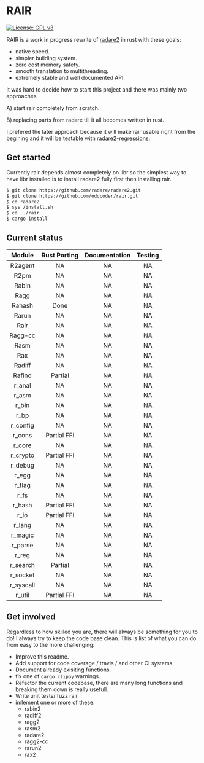 # RAIR
[![License: GPL v3](https://img.shields.io/badge/License-GPL%20v3-blue.svg)](http://www.gnu.org/licenses/gpl-3.0)

RAIR is a work in progress rewrite of [radare2](http://github.com/radare/radare2) in rust with these goals:
- native speed.
- simpler building system.
- zero cost memory safety.
- smooth translation to multithreading.
- extremely stable and well documented API.

It was hard to decide how to start this project and there was mainly two approaches

A) start rair completely from scratch.

B) replacing parts from radare till it all becomes written in rust.

I prefered the later approach because it will make rair usable right from the begining and it will be testable with [radare2-regressions](https://github.com/radare/radare2-regressions).

## Get started

Currently rair depends almost completely on libr so the simplest way to have libr installed is to install radare2 fully first then installing rair.

``` bash
$ git clone https://github.com/radare/radare2.git
$ git clone https://github.com/oddcoder/rair.git
$ cd radare2
$ sys /install.sh
$ cd ../rair
$ cargo install
```
## Current status
|   Module  	| Rust Porting 	| Documentation 	| Testing 	|
|:---------:	|:------------:	|:-------------:	|:-------:	|
|  R2agent  	|      NA      	|       NA      	|    NA   	|
|    R2pm   	|      NA      	|       NA      	|    NA   	|
|   Rabin   	|      NA      	|       NA      	|    NA   	|
|    Ragg   	|      NA      	|       NA      	|    NA   	|
|   Rahash  	|     Done     	|       NA      	|    NA   	|
|   Rarun   	|      NA      	|       NA      	|    NA   	|
|    Rair  	|      NA      	|       NA      	|    NA   	|
|  Ragg-cc  	|      NA      	|       NA      	|    NA   	|
|    Rasm   	|      NA      	|       NA      	|    NA   	|
|    Rax    	|      NA      	|       NA      	|    NA   	|
|   Radiff  	|      NA      	|       NA      	|    NA   	|
|   Rafind  	|   Partial    	|       NA      	|    NA   	|
|   r_anal  	|      NA      	|       NA      	|    NA   	|
|   r_asm   	|      NA      	|       NA      	|    NA   	|
|   r_bin   	|      NA      	|       NA      	|    NA   	|
|    r_bp   	|      NA      	|       NA      	|    NA   	|
|  r_config 	|      NA      	|       NA      	|    NA   	|
|   r_cons  	|  Partial FFI 	|       NA      	|    NA   	|
|   r_core  	|      NA      	|       NA      	|    NA   	|
|  r_crypto 	|  Partial FFI 	|       NA      	|    NA   	|
|  r_debug  	|      NA      	|       NA      	|    NA   	|
|   r_egg   	|      NA      	|       NA      	|    NA   	|
|   r_flag  	|      NA      	|       NA      	|    NA   	|
|    r_fs   	|      NA      	|       NA      	|    NA   	|
|   r_hash  	|  Partial FFI 	|       NA      	|    NA   	|
|    r_io   	|  Partial FFI 	|       NA      	|    NA   	|
|   r_lang  	|      NA      	|       NA      	|    NA   	|
|  r_magic  	|      NA      	|       NA      	|    NA   	|
|  r_parse  	|      NA      	|       NA      	|    NA   	|
|   r_reg   	|      NA      	|       NA      	|    NA   	|
|  r_search 	|   Partial    	|       NA      	|    NA   	|
|  r_socket 	|      NA      	|       NA      	|    NA   	|
| r_syscall 	|      NA      	|       NA      	|    NA   	|
|   r_util  	|  Partial FFI 	|       NA      	|    NA   	|

## Get involved

Regardless to how skilled you are, there will always be something for you to do! I always try to keep the code base clean.
This is list of what you can do from easy to the more challenging:

- Improve this readme.
- Add support for code coverage / travis / and other CI systems
- Document already exisiting functions.
- fix one of `cargo clippy` warnings.
- Refactor the current codebase, there are many long functions and breaking them down is really usefull.
- Write unit tests/ fuzz rair
- imlement one or more of these:
	* rabin2
	* radiff2
	* ragg2
	* rasm2
	* radare2
	* ragg2-cc
	* rarun2
	* rax2
